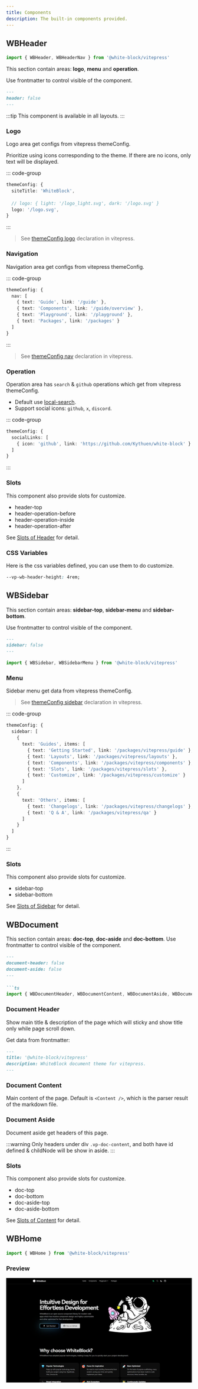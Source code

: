 ```yaml
---
title: Components
description: The built-in components provided.
---
```


## WBHeader

```ts
import { WBHeader, WBHeaderNav } from '@white-block/vitepress'
```

This section contain areas: **logo**, **menu** and **operation**.

Use frontmatter to control visible of the component.
```md
---
header: false
---
```

:::tip
This component is available in all layouts. 
:::

### Logo

Logo area get configs from vitepress themeConfig.

Prioritize using icons corresponding to the theme. If there are no icons, only text will be displayed.

::: code-group
```ts [.vitepress/config.ts]
themeConfig: {
  siteTitle: 'WhiteBlock',

  // logo: { light: '/logo_light.svg', dark: '/logo.svg' }
  logo: '/logo.svg',
}
```
:::

> See [themeConfig logo](https://vitepress.dev/reference/default-theme-config#logo) declaration in vitepress.

### Navigation

Navigation area get configs from vitepress themeConfig.

::: code-group
```ts [.vitepress/config.ts]
themeConfig: {
  nav: [
    { text: 'Guide', link: '/guide' },
    { text: 'Components', link: '/guide/overview' },
    { text: 'Playground', link: '/playground' },
    { text: 'Packages', link: '/packages' }
  ]
}
```
:::

> See [themeConfig nav](https://vitepress.dev/reference/default-theme-config#nav) declaration in vitepress.

### Operation

Operation area has `search` & `github` operations which get from vitepress themeConfig.

- Default use [local-search](https://vitepress.dev/reference/default-theme-search#local-search).
- Support social icons: `github`, `x`, `discord`.

::: code-group
```ts [.vitepress/config.ts]
themeConfig: {
  socialLinks: [
    { icon: 'github', link: 'https://github.com/Kythuen/white-block' }
  ]
}
```
:::

### Slots

This component also provide slots for customize.
- header-top
- header-operation-before
- header-operation-inside
- header-operation-after

See [Slots of Header](./slots#header) for detail.

### CSS Variables
Here is the css variables defined, you can use them to do customize.

```css
--vp-wb-header-height: 4rem;

```

## WBSidebar

This section contain areas: **sidebar-top**, **sidebar-menu** and **sidebar-bottom**.

Use frontmatter to control visible of the component.
```md
---
sidebar: false
---
```

```ts
import { WBSidebar, WBSidebarMenu } from '@white-block/vitepress'
```


### Menu

Sidebar menu get data from vitepress themeConfig. 

> See [themeConfig sidebar](https://vitepress.dev/reference/default-theme-sidebar#sidebar) declaration in vitepress.

::: code-group
```ts [.vitepress/config.ts]
themeConfig: {
  sidebar: [
    { 
      text: 'Guides', items: [
        { text: 'Getting Started', link: '/packages/vitepress/guide' },
        { text: 'Layouts', link: '/packages/vitepress/layouts' },
        { text: 'Components', link: '/packages/vitepress/components' },
        { text: 'Slots', link: '/packages/vitepress/slots' },
        { text: 'Customize', link: '/packages/vitepress/customize' }
      ] 
    },
    { 
      text: 'Others', items: [
        { text: 'Changelogs', link: '/packages/vitepress/changelogs' },
        { text: 'Q & A', link: '/packages/vitepress/qa' }
      ]
    }
  ]
}
```
:::

### Slots

This component also provide slots for customize.
- sidebar-top
- sidebar-bottom

See [Slots of Sidebar](./slots#sidebar) for detail.


## WBDocument

This section contain areas: **doc-top**, **doc-aside** and **doc-bottom**.
Use frontmatter to control visible of the component.
```md
---
document-header: false
document-aside: false
---

```ts
import { WBDocumentHeader, WBDocumentContent, WBDocumentAside, WBDocumentAside } from '@white-block/vitepress'
```

### Document Header

Show main title & description of the page which will sticky and show title only while page scroll down.

Get data from frontmatter:
```md [xxx.md]
---
title: '@white-block/vitepress'
description: WhiteBlock document theme for vitepress.
---
```

### Document Content

Main content of the page. Default is `<Content />`, which is the parser result of the markdown file.

### Document Aside
Document aside get headers of this page.

:::warning
Only headers under div `.vp-doc-content`, and both have id defined & childNode will be show in aside.
:::

### Slots

This component also provide slots for customize.
- doc-top
- doc-bottom
- doc-aside-top
- doc-aside-bottom

See [Slots of Content](./slots#content) for detail.

## WBHome
```ts
import { WBHome } from '@white-block/vitepress'
```
### Preview
![](/vitepress/components/wb-home.png)

<!-- TODO: Usage -->
